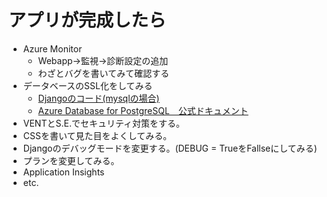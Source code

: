 # アプリが完成したら
* Azure Monitor
  * Webapp→監視→診断設定の追加
  * わざとバグを書いてみて確認する
* データベースのSSL化をしてみる
  * [Djangoのコード(mysqlの場合)](https://docs.microsoft.com/ja-jp/azure/mysql/howto-configure-ssl#django-pymysql)
  * [Azure Database for PostgreSQL　公式ドキュメント](https://docs.microsoft.com/ja-jp/azure/postgresql/concepts-ssl-connection-security)
* VENTとS.E.でセキュリティ対策をする。
* CSSを書いて見た目をよくしてみる。
* Djangoのデバッグモードを変更する。(DEBUG = TrueをFallseにしてみる)
* プランを変更してみる。
* Application Insights
* etc.
